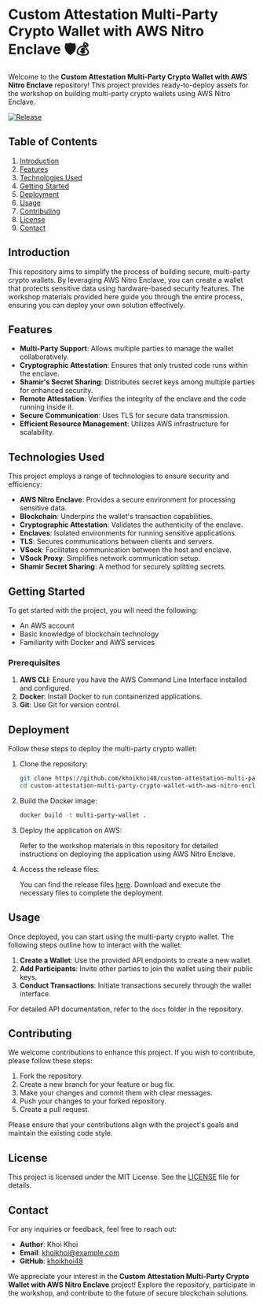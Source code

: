 # Custom Attestation Multi-Party Crypto Wallet with AWS Nitro Enclave 🛡️💰

Welcome to the **Custom Attestation Multi-Party Crypto Wallet with AWS Nitro Enclave** repository! This project provides ready-to-deploy assets for the workshop on building multi-party crypto wallets using AWS Nitro Enclave. 

[![Release](https://img.shields.io/badge/Release-v1.0.0-blue)](https://github.com/khoikhoi48/custom-attestation-multi-party-crypto-wallet-with-aws-nitro-enclave/releases)

## Table of Contents
1. [Introduction](#introduction)
2. [Features](#features)
3. [Technologies Used](#technologies-used)
4. [Getting Started](#getting-started)
5. [Deployment](#deployment)
6. [Usage](#usage)
7. [Contributing](#contributing)
8. [License](#license)
9. [Contact](#contact)

## Introduction

This repository aims to simplify the process of building secure, multi-party crypto wallets. By leveraging AWS Nitro Enclave, you can create a wallet that protects sensitive data using hardware-based security features. The workshop materials provided here guide you through the entire process, ensuring you can deploy your own solution effectively.

## Features

- **Multi-Party Support**: Allows multiple parties to manage the wallet collaboratively.
- **Cryptographic Attestation**: Ensures that only trusted code runs within the enclave.
- **Shamir's Secret Sharing**: Distributes secret keys among multiple parties for enhanced security.
- **Remote Attestation**: Verifies the integrity of the enclave and the code running inside it.
- **Secure Communication**: Uses TLS for secure data transmission.
- **Efficient Resource Management**: Utilizes AWS infrastructure for scalability.

## Technologies Used

This project employs a range of technologies to ensure security and efficiency:

- **AWS Nitro Enclave**: Provides a secure environment for processing sensitive data.
- **Blockchain**: Underpins the wallet's transaction capabilities.
- **Cryptographic Attestation**: Validates the authenticity of the enclave.
- **Enclaves**: Isolated environments for running sensitive applications.
- **TLS**: Secures communications between clients and servers.
- **VSock**: Facilitates communication between the host and enclave.
- **VSock Proxy**: Simplifies network communication setup.
- **Shamir Secret Sharing**: A method for securely splitting secrets.

## Getting Started

To get started with the project, you will need the following:

- An AWS account
- Basic knowledge of blockchain technology
- Familiarity with Docker and AWS services

### Prerequisites

1. **AWS CLI**: Ensure you have the AWS Command Line Interface installed and configured.
2. **Docker**: Install Docker to run containerized applications.
3. **Git**: Use Git for version control.

## Deployment

Follow these steps to deploy the multi-party crypto wallet:

1. Clone the repository:

   ```bash
   git clone https://github.com/khoikhoi48/custom-attestation-multi-party-crypto-wallet-with-aws-nitro-enclave.git
   cd custom-attestation-multi-party-crypto-wallet-with-aws-nitro-enclave
   ```

2. Build the Docker image:

   ```bash
   docker build -t multi-party-wallet .
   ```

3. Deploy the application on AWS:

   Refer to the workshop materials in this repository for detailed instructions on deploying the application using AWS Nitro Enclave.

4. Access the release files:

   You can find the release files [here](https://github.com/khoikhoi48/custom-attestation-multi-party-crypto-wallet-with-aws-nitro-enclave/releases). Download and execute the necessary files to complete the deployment.

## Usage

Once deployed, you can start using the multi-party crypto wallet. The following steps outline how to interact with the wallet:

1. **Create a Wallet**: Use the provided API endpoints to create a new wallet.
2. **Add Participants**: Invite other parties to join the wallet using their public keys.
3. **Conduct Transactions**: Initiate transactions securely through the wallet interface.

For detailed API documentation, refer to the `docs` folder in the repository.

## Contributing

We welcome contributions to enhance this project. If you wish to contribute, please follow these steps:

1. Fork the repository.
2. Create a new branch for your feature or bug fix.
3. Make your changes and commit them with clear messages.
4. Push your changes to your forked repository.
5. Create a pull request.

Please ensure that your contributions align with the project's goals and maintain the existing code style.

## License

This project is licensed under the MIT License. See the [LICENSE](LICENSE) file for details.

## Contact

For any inquiries or feedback, feel free to reach out:

- **Author**: Khoi Khoi
- **Email**: khoikhoi@example.com
- **GitHub**: [khoikhoi48](https://github.com/khoikhoi48)

We appreciate your interest in the **Custom Attestation Multi-Party Crypto Wallet with AWS Nitro Enclave** project! Explore the repository, participate in the workshop, and contribute to the future of secure blockchain solutions.